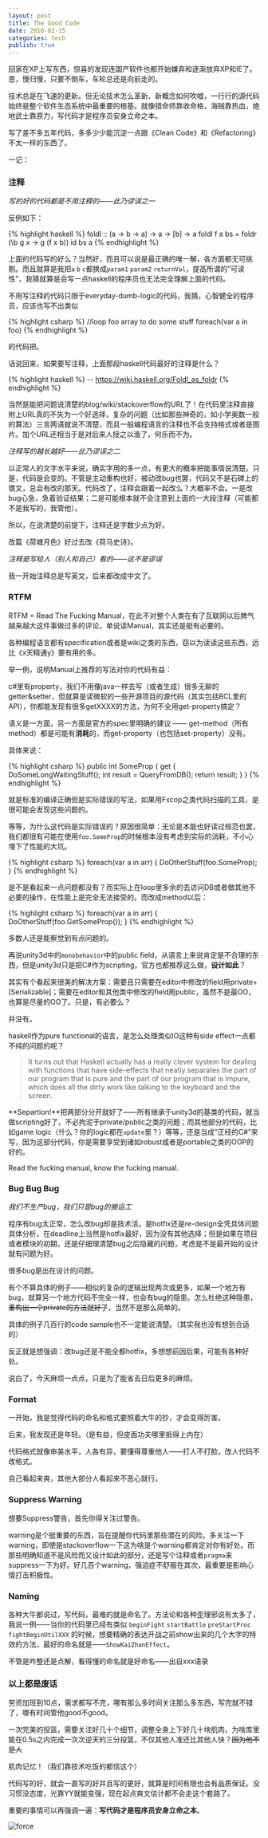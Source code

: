 ```yaml
---
layout: post
title: The Good Code
date: 2016-02-15
categories: tech
publish: true
---
```


回家在XP上写东西，惊喜的发现连国产软件也都开始嫌弃和逐渐放弃XP和IE了。恩，慢归慢，只要不倒车，车轮总还是向前走的。

技术总是在飞速的更新。但无论技术怎么革新、新概念如何吹嘘，一行行的源代码始终是整个软件生态系统中最重要的根基。就像猎命师靠收命格，海贼靠热血，绝地武士靠原力，写代码才是程序员安身立命之本。

写了差不多五年代码，多多少少能沉淀一点跟《Clean Code》和《Refactoring》不太一样的东西了。

一记：

<!--more-->

### 注释 ###

*写的好的代码都是不用注释的——此乃谬误之一*

反例如下：

{% highlight haskell %}
foldl :: (a -> b -> a) -> a -> [b] -> a
foldl f a bs =
   foldr (\b g x -> g (f x b)) id bs a
{% endhighlight %}

上面的代码写的好么？当然好，而且可以说是最正确的唯一解，各方面都无可挑剔。而且就算是我把`a` `b` `c`都换成`param1` `param2` `returnVal`，提高所谓的“可读性”，我猜就算是会写一点haskell的程序员也无法完全理解上面的代码。

不用写注释的代码只限于everyday-dumb-logic的代码，我猜，心智健全的程序员，应该也写不出类似

{% highlight csharp %}
//loop foo array to do some stuff
foreach(var a in foo)
{% endhighlight %}

的代码把。

话说回来，如果要写注释，上面那段haskell代码最好的注释是什么？

{% highlight haskell %}
-- https://wiki.haskell.org/Foldl_as_foldr
{% endhighlight %}

当然是能把问题说清楚的blog/wiki/stackoverflow的URL了！在代码里注释直接附上URL真的不失为一个好选择，复杂的问题（比如那些神奇的，如小学奥数一般的算法）三言两语就说不清楚，而且一般编程语言的注释也不会支持格式或者是图片。加个URL还相当于是对后来人授之以渔了，何乐而不为。

*注释写的越长越好——此乃谬误之二*

以正常人的文字水平来说，确实字用的多一点，有更大的概率把能事情说清楚。只是，代码是会变的。不管是主动重构也好，被动改bug也罢，代码又不是石碑上的镌文，总会有改的那天。代码改了，注释会跟着一起改么？大概率不会。一是改bug心急，急着验证结果；二是可能根本就不会注意到上面的一大段注释（可能都不是我写的，我管他）。

所以，在说清楚的前提下，注释还是字数少点为好。

改篇《荷塘月色》好过去改《荷马史诗》。

*注释是写给人（别人和自己）看的——这不是谬误*

我一开始注释总是写英文，后来都改成中文了。

### RTFM ###

RTFM = Read The Fucking Manual，在此不对整个人类在有了互联网以后脾气越来越大这件事做过多的评论，单说读Manual，其实还是挺有必要的。

各种编程语言都有specification或者是wiki之类的东西，窃以为读读这些东西，远比《x天精通y》要有用的多。

举一例，说明Manual上推荐的写法对你的代码有益：

c#里有property，我们不用像java一样去写（或者生成）很多无聊的getter&setter，但就算是读微软的一些开源项目的源代码（其实包括BCL里的API），你都能发现有很多getXXXX的方法，为何不全用get-property搞定？

语义是一方面，另一方面是官方的spec里明确的建议 —— get-method（所有method）都是可能有**消耗**的，而get-property（也包括set-property）没有。

具体来说：

{% highlight csharp %}
public int SomeProp
{
	get
	{
		DoSomeLongWaitingStuff();
		int result = QueryFromDB();
		return result;
	}
}
{% endhighlight %}

就是标准的编译正确但是实际错误的写法，如果用Fxcop之类代码扫描的工具，是很可能会发现这些问题的。

等等，为什么这代码是实际错误的？原因很简单：无论是本能也好读过规范也罢，我们都很有可能在使用`foo.SomeProp`的时候根本没有考虑到实际的消耗，不小心埋下了性能的大坑。

{% highlight csharp %}
foreach(var a in arr)
{
	DoOtherStuff(foo.SomeProp);
}
{% endhighlight %}

是不是看起来一点问题都没有？而实际上在loop里多余的去访问DB或者做其他不必要的操作，在性能上是完全无法接受的。而改成method以后：

{% highlight csharp %}
foreach(var a in arr)
{
	DoOtherStuff(foo.GetSomeProp());
}
{% endhighlight %}

多数人还是能察觉到有点问题的。

再说unity3d中的`monobehavior`中的public field，从语言上来说肯定是不合理的东西，但是unity3d只是把C#作为scripting，官方也都推荐这么做，**设计如此**？

其实有个看起来很美的解决方案：需要且只需要在editor中修改的field用private+[Serializable]；需要在editor和其他类中修改的field用public，虽然不是最OO，也算是尽量的OO了。只是，有必要么？

并没有。

haskell作为pure functional的语言，是怎么处理类似IO这种有side effect一点都不纯的问题的呢？

>It turns out that Haskell actually has a really clever system for dealing with functions that have side-effects that neatly separates the part of our program that is pure and the part of our program that is impure, which does all the dirty work like talking to the keyboard and the screen. 

**Separtion!**把两部分分开就好了——所有继承于unity3d的基类的代码，就当做scripting好了，不必拘泥于private/public之类的问题；而其他部分的代码，比如game logic（什么？你的logic都在`update`里？）等等，还是当成“正经的C#”来写，因为这部分代码，你是需要享受到诸如robust或者是portable之类的OOP的好的。

Read the fucking manual, know the fucking manual.

### Bug Bug Bug ###

*我们不生产bug，我们只是bug的搬运工*

程序有bug太正常，怎么改bug却是技术活。是hotfix还是re-design全凭具体问题具体分析，在deadline上当然是hotfix最好，因为没有其他选择；但是如果在项目或者模块的初期，还是仔细理清楚bug之后隐藏的问题，考虑是不是最开始的设计就有问题为好。

很多bug是出在设计的问题。

有个不算具体的例子——相似的复杂的逻辑出现两次或更多，如果一个地方有bug，就算另一个地方代码不完全一样，也会有bug的隐患。怎么杜绝这种隐患，<del>重构出一个private的方法就好了</del>，当然不是那么简单的。

具体的例子几百行的code sample也不一定能说清楚。（其实我也没有想到合适的）

反正就是想强调：改bug还是不能全都hotfix，多想想前因后果，可能有各种好处。

说白了，今天麻烦一点点，只是为了能省去日后更多的麻烦。

### Format ###

一开始，我是觉得代码的命名和格式要照着大牛的抄，才会变得厉害。

后来，我发现还是年轻。（是有益，但皮面功夫哪里抵得上内在）

代码格式就像审美水平，人各有异，要懂得尊重他人——打人不打脸，改人代码不改格式。

自己看起来爽，其他大部分人看起来不恶心就行。

### Suppress Warning ###

想要Suppress警告，首先你得关注过警告。

warning是个挺重要的东西，旨在提醒你代码里那些潜在的风险。多关注一下warning，即使是stackoverflow一下这为啥是个warning都肯定对你有好处。而那些明确知道不是风险而又设计如此的部分，还是写个注释或者`pragma`来suppress一下为好。好几百个warning，强迫症不舒服在其次，最重要是影响心情打击积极性。

### Naming ###

各种大牛都说过，写代码，最难的就是命名了。方法论和各种歪理邪说有太多了，我说一例——当你的代码里已经有类似 `beginFight` `startBattle` `preStartProc` `fightBeginUtilXXX` 的时候，想要精确的表达开战之前show出来的几个大字的特效的方法，最好的命名就是——`ShowKaiZhanEffect`。

不管是咋整还是点解，看得懂的命名就是好命名——出自xxx语录

### 以上都是废话 ###

劳资加班到10点，需求都写不完，哪有那么多时间关注那么多东西，写完就不错了，哪有时间管他good不good。

一次完美的投篮，需要关注好几十个细节，调整全身上下好几十块肌肉，为啥库里能在0.5s之内完成一次次逆天的三分投篮，不仅其他人准还比其他人快？<del>因为他不是人</del>

肌肉记忆！（我们靠技术吃饭的都信这个）

代码写的好，就会一直写的好并且写的更好，就算是时间有限也会有品质保证。没习惯没态度，光靠YY就能变强，现在起点爽文估计都不会走这个套路了。

重要的事情可以再强调一遍：**写代码才是程序员安身立命之本**。

![force](/assets/images/may_the_force.png)
